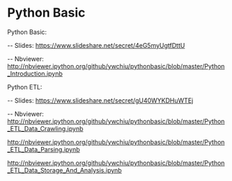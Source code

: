 Python Basic
===========

Python Basic:

-- Slides:
https://www.slideshare.net/secret/4eG5myUgtfDttU

-- Nbviewer:
http://nbviewer.ipython.org/github/ywchiu/pythonbasic/blob/master/Python_Introduction.ipynb


Python ETL:

 -- Slides:
https://www.slideshare.net/secret/gU40WYKDHuWTEj

-- Nbviewer:
http://nbviewer.ipython.org/github/ywchiu/pythonbasic/blob/master/Python_ETL_Data_Crawling.ipynb

http://nbviewer.ipython.org/github/ywchiu/pythonbasic/blob/master/Python_ETL_Data_Parsing.ipynb

http://nbviewer.ipython.org/github/ywchiu/pythonbasic/blob/master/Python_ETL_Data_Storage_And_Analysis.ipynb